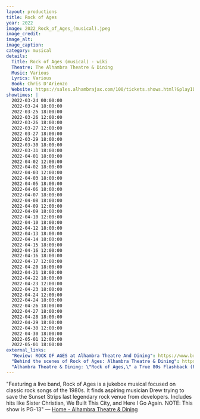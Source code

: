 ```yaml
---
layout: productions
title: Rock of Ages
year: 2022
image: 2022_Rock_of_Ages_(musical).jpeg
image_credit: 
image_alt:
image_caption:
category: musical
details:
  Title: Rock of Ages (musical) - wiki
  Theatre: The Alhambra Theatre & Dining
  Music: Various
  Lyrics: Various
  Book: Chris D'Arienzo
  Website: https://sales.alhambrajax.com/100/tickets.shows.html?&playID=391
showtimes: |
  2022-03-24 00:00:00
  2022-03-24 18:00:00
  2022-03-25 18:00:00
  2022-03-26 12:00:00
  2022-03-26 18:00:00
  2022-03-27 12:00:00
  2022-03-27 18:00:00
  2022-03-29 18:00:00
  2022-03-30 18:00:00
  2022-03-31 18:00:00
  2022-04-01 18:00:00
  2022-04-02 12:00:00
  2022-04-02 18:00:00
  2022-04-03 12:00:00
  2022-04-03 18:00:00
  2022-04-05 18:00:00
  2022-04-06 18:00:00
  2022-04-07 18:00:00
  2022-04-08 18:00:00
  2022-04-09 12:00:00
  2022-04-09 18:00:00
  2022-04-10 12:00:00
  2022-04-10 18:00:00
  2022-04-12 18:00:00
  2022-04-13 18:00:00
  2022-04-14 18:00:00
  2022-04-15 18:00:00
  2022-04-16 12:00:00
  2022-04-16 18:00:00
  2022-04-17 12:00:00
  2022-04-20 18:00:00
  2022-04-21 18:00:00
  2022-04-22 18:00:00
  2022-04-23 12:00:00
  2022-04-23 18:00:00
  2022-04-24 12:00:00
  2022-04-24 18:00:00
  2022-04-26 18:00:00
  2022-04-27 18:00:00
  2022-04-28 18:00:00
  2022-04-29 18:00:00
  2022-04-30 12:00:00
  2022-04-30 18:00:00
  2022-05-01 12:00:00
  2022-05-01 18:00:00
external_links:
  "Review: ROCK OF AGES at Alhambra Theatre And Dining": https://www.broadwayworld.com/jacksonville/article/BWW-Review-ROCK-OF-AGES-at-Alhambra-Theatre-And-Dining-20220326
  "Behind the scenes of Rock of Ages: Alhambra Theatre & Dining": https://www.news4jax.com/river-city-live/2022/03/24/behind-the-scenes-of-rock-of-ages-alhambra-theatre-dining/
  "Alhambra Theatre & Dining: \"Rock of Ages,\" a True 80s Flashback (FCL April 6, 2022) - firstcoastnews.com": https://www.firstcoastnews.com/article/entertainment/television/first-coast-living/alhambra-theatre-dining-rock-of-ages-a-true-80s-flashback-fcl-april-6-2022/77-8ff9735d-6754-45d1-bf6f-4f91f8ac494d
---
```

"Featuring a live band, Rock of Ages is a jukebox musical focused on classic rock songs of the 1980s. It finds aspiring musician Drew trying to save the Sunset Strips last legendary rock venue from developers. Includes hits like Sister Christian, We Built This City, and Here I Go Again. NOTE: This show is PG-13" — [Home - Alhambra Theatre & Dining](https://www.alhambrajax.com/)